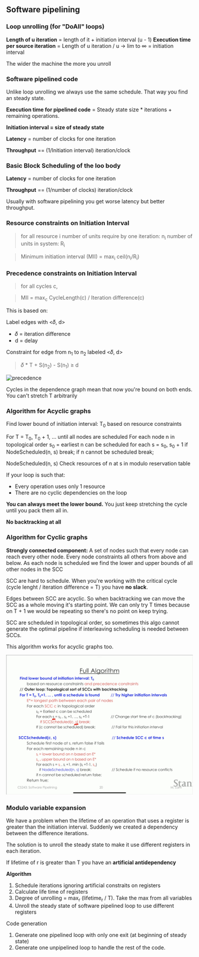 ## Software pipelining

### Loop unrolling (for "DoAll" loops)

**Length of u iteration** = length of it + initiation interval (u - 1)
**Execution time per source iteration** = Length of u iteration / u → lim to ∞ = initiation interval

The wider the machine the more you unroll

### Software pipelined code

Unlike loop unrolling we always use the same schedule. That way you find an steady state.

**Execution time for pipelined code** = Steady state size * iterations + remaining operations.

**Initiation interval = size of steady state**

**Latency** = number of clocks for one iteration

**Throughput** == (1/Initiation interval) iteration/clock

### Basic Block Scheduling of the loo body

**Latency** = number of clocks for one iteration

**Throughput** == (1/number of clocks) iteration/clock

Usually with software pipelining you get worse latency but better throughput.


### Resource constraints on Initiation Interval

> for all resource i
  number of units require by one iteration: n<sub>i</sub>
  number of units in system: R<sub>i</sub>
  
> Minimum initiation interval (MII) = max<sub>i</sub> ceil(n<sub>i</sub>/R<sub>i</sub>)

### Precedence constraints on Initiation Interval

> for all cycles c,

> MII = max<sub>c</sub> CycleLength(c) / Iteration difference(c)

This is based on:

Label edges with <𝛿, d>
* 𝛿 = iteration difference
* d = delay

Constraint for edge from n<sub>1</sub> to n<sub>2</sub> labeled <𝛿, d>
> 𝛿 * T + S(n<sub>2</sub>) - S(n<sub>1</sub>)  ≥ d

![precedence](/images/precedence.png)

Cycles in the dependence graph mean that now you're bound on both ends. You can't stretch T arbitrarily 

### Algorithm for Acyclic graphs

Find lower bound of initiation interval: T<sub>0</sub>
  based on resource constraints

For T = T<sub>0</sub>, T<sub>0</sub> + 1, ... until all nodes are scheduled
  For each node n in topological order
    s<sub>0</sub> = earliest n can be scheduled
    for each s = s<sub>0</sub>, s<sub>0</sub> + 1
      if NodeScheduled(n, s) break;
    if n cannot be scheduled break;
    
NodeScheduled(n, s)
  Check resources of n at s in modulo reservation table


If your loop is such that:
* Every operation uses only 1 resource
* There are no cyclic dependencies on the loop

**You can always meet the lower bound.** You just keep stretching the cycle until you pack them all in.

**No backtracking at all**

### Algorithm for Cyclic graphs

**Strongly connected component:** A set of nodes such that every node can reach every other node. Every node constraints all others from above and below. As each node is scheduled we find the lower and upper bounds of all other nodes in the SCC

SCC are hard to schedule. When you're working with the critical cycle (cycle lenght / iteration difference = T) you have **no slack**.

Edges between SCC are acyclic. So when backtracking we can move the SCC as a whole moving it's starting point. We can only try T times because on T + 1 we would be repeating so there's no point on keep trying.

SCC are scheduled in topological order, so sometimes this algo cannot generate the optimal pipeline if interleaving scheduling is needed between SCCs.

This algorithm works for acyclic graphs too.

![cyclic scheduling algo](images/softwarePipeliningCycle.png)


### Modulo variable expansion

We have a problem when the lifetime of an operation that uses a register is greater than the initiation interval. Suddenly we created a dependency between the difference iterations.

The solution is to unroll the steady state to make it use different registers in each iteration.

If lifetime of r is greater than T you have an **artificial antidependency**

**Algorithm**

1. Schedule iterations ignoring artificial constraits on registers
2. Calculate life time of registers
3. Degree of unrolling = max<sub>r</sub> (lifetime<sub>r</sub> / T). Take the max from all variables
3. Unroll the steady state of software pipelined loop to use different registers

Code generation
1. Generate one pipelined loop with only one exit (at beginning of steady state)
2. Generate one unpipelined loop to handle the rest of the code. 

